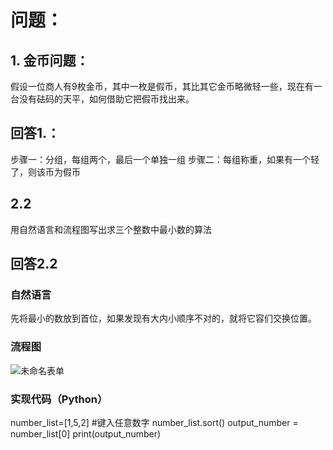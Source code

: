 # 问题：
## 1. 金币问题：
假设一位商人有9枚金币，其中一枚是假币，其比其它金币略微轻一些，现在有一台没有砝码的天平，如何借助它把假币找出来。 
## 回答1.：
步骤一：分组，每组两个，最后一个单独一组
步骤二：每组称重，如果有一个轻了，则该币为假币
## 2.2
用自然语言和流程图写出求三个整数中最小数的算法
## 回答2.2
### 自然语言
先将最小的数放到首位，如果发现有大内小顺序不对的，就将它容们交换位置。
### 流程图 
![未命名表单](https://user-images.githubusercontent.com/91323648/189355859-026d059a-5c77-45ab-acec-9160959731fb.png)
### 实现代码（Python）
number_list=[1,5,2]      #键入任意数字
number_list.sort()
output_number = number_list[0]
print(output_number)
